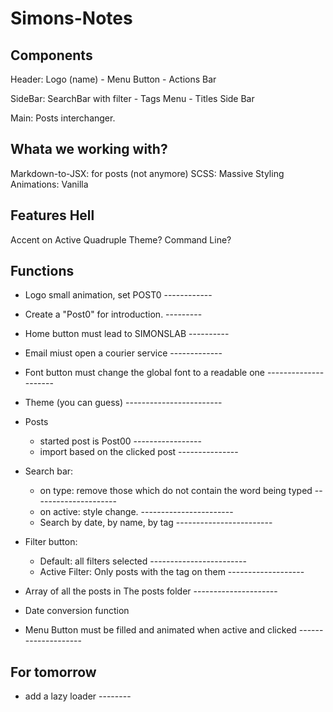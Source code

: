 # Simons-Notes

## Components

Header: Logo (name) - Menu Button - Actions Bar 
 
SideBar: SearchBar with filter - Tags Menu - Titles Side Bar

Main: Posts interchanger.

## Whata we working with?

Markdown-to-JSX: for posts (not anymore)
SCSS: Massive Styling
Animations: Vanilla

## Features Hell

Accent on Active
Quadruple Theme?
Command Line?

## Functions

- Logo small animation, set POST0 ------------
- Create a "Post0" for introduction. ---------
- Home button must lead to SIMONSLAB ----------
- Email miust open a courier service -------------
- Font button must change the global font to a readable one ---------------------
- Theme (you can guess) ------------------------

- Posts
  + started post is Post00 -----------------
  + import based on the clicked post ---------------

- Search bar: 
  + on type: remove those which do not contain the word being typed ---------------------
  + on active: style change. -----------------------
  + Search by date, by name, by tag ------------------------

- Filter button:
  + Default: all filters selected ------------------------
  + Active Filter: Only posts with the tag on them  -------------------

- Array of all the posts in The posts folder ---------------------
- Date conversion function 
- Menu Button must be filled and animated when active and clicked --------------------


<!-- for tomorrow -->

## For tomorrow

  - add a lazy loader --------